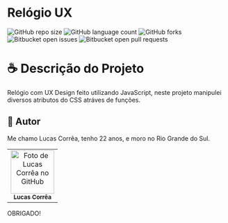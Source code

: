 # Relógio UX

![GitHub repo size](https://img.shields.io/github/repo-size/correa0105/RelogioJS?style=for-the-badge)
![GitHub language count](https://img.shields.io/github/languages/count/correa0105/RelogioJS?style=for-the-badge)
![GitHub forks](https://img.shields.io/github/forks/correa0105/RelogioJS?style=for-the-badge)
![Bitbucket open issues](https://img.shields.io/bitbucket/issues/correa0105/RelogioJS?style=for-the-badge)
![Bitbucket open pull requests](https://img.shields.io/bitbucket/pr-raw/correa0105/RelogioJS?style=for-the-badge)

# ☕ Descrição do Projeto

Relógio com UX Design feito utilizando JavaScript, neste projeto manipulei diversos atributos do CSS atráves de funções.

## 🤝 Autor

Me chamo Lucas Corrêa, tenho 22 anos, e moro no Rio Grande do Sul.

<table>
  <tr>
    <td align="center">
      <a href="https://www.linkedin.com/in/correalucas0105/">
        <img src="https://media-exp1.licdn.com/dms/image/C4D03AQH5e4dHCNg-lA/profile-displayphoto-shrink_200_200/0/1656952608892?e=1664409600&v=beta&t=I5TvYIy4Bs9zaQYMGjhgjBxbcS2jwh3ubYGcJU3boLk" width="100px;" alt="Foto de Lucas Corrêa no GitHub"/><br>
        <sub>
            <b>Lucas Corrêa</b>
        </sub>
      </a>
    </td>
</table>

OBRIGADO!
